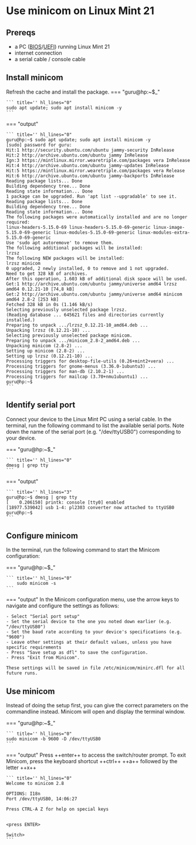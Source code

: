 # Use minicom on Linux Mint 21

## Prereqs
- a PC ([BIOS](../../tutorials/windows11-linuxmint21-dual-boot-bios-clonezilla/)/[UEFI](../../tutorials/windows11-linuxmint21-dual-boot-uefi/)) running Linux Mint 21
- internet connection
- a serial cable / console cable

## Install minicom
Refresh the cache and install the package.
=== "guru@hp:~$_"

    ``` title='' hl_lines="0"
    sudo apt update; sudo apt install minicom -y
    ```

=== "output"

    ``` title='' hl_lines="0"
    guru@hp:~$ sudo apt update; sudo apt install minicom -y
    [sudo] password for guru:     
    Hit:1 http://security.ubuntu.com/ubuntu jammy-security InRelease
    Hit:2 http://archive.ubuntu.com/ubuntu jammy InRelease
    Ign:3 https://mintlinux.mirror.wearetriple.com/packages vera InRelease                  
    Hit:4 http://archive.ubuntu.com/ubuntu jammy-updates InRelease                          
    Hit:5 https://mintlinux.mirror.wearetriple.com/packages vera Release
    Hit:6 http://archive.ubuntu.com/ubuntu jammy-backports InRelease
    Reading package lists... Done
    Building dependency tree... Done
    Reading state information... Done
    1 package can be upgraded. Run 'apt list --upgradable' to see it.
    Reading package lists... Done
    Building dependency tree... Done
    Reading state information... Done
    The following packages were automatically installed and are no longer required:
    linux-headers-5.15.0-69 linux-headers-5.15.0-69-generic linux-image-5.15.0-69-generic linux-modules-5.15.0-69-generic linux-modules-extra-5.15.0-69-generic
    Use 'sudo apt autoremove' to remove them.
    The following additional packages will be installed:
    lrzsz
    The following NEW packages will be installed:
    lrzsz minicom
    0 upgraded, 2 newly installed, 0 to remove and 1 not upgraded.
    Need to get 328 kB of archives.
    After this operation, 1.603 kB of additional disk space will be used.
    Get:1 http://archive.ubuntu.com/ubuntu jammy/universe amd64 lrzsz amd64 0.12.21-10 [74,8 kB]
    Get:2 http://archive.ubuntu.com/ubuntu jammy/universe amd64 minicom amd64 2.8-2 [253 kB]
    Fetched 328 kB in 0s (1.146 kB/s)
    Selecting previously unselected package lrzsz.
    (Reading database ... 645621 files and directories currently installed.)
    Preparing to unpack .../lrzsz_0.12.21-10_amd64.deb ...
    Unpacking lrzsz (0.12.21-10) ...
    Selecting previously unselected package minicom.
    Preparing to unpack .../minicom_2.8-2_amd64.deb ...
    Unpacking minicom (2.8-2) ...
    Setting up minicom (2.8-2) ...
    Setting up lrzsz (0.12.21-10) ...
    Processing triggers for desktop-file-utils (0.26+mint2+vera) ...
    Processing triggers for gnome-menus (3.36.0-1ubuntu3) ...
    Processing triggers for man-db (2.10.2-1) ...
    Processing triggers for mailcap (3.70+nmu1ubuntu1) ...
    guru@hp:~$ 
    ```

## Identify serial port
Connect your device to the Linux Mint PC using a serial cable. In the terminal, run the following command to list the available serial ports. Note down the name of the serial port (e.g. "/dev/ttyUSB0") corresponding to your device.

=== "guru@hp:~$_"

    ``` title='' hl_lines="0"
    dmesg | grep tty
    ```

=== "output"

    ``` title='' hl_lines="3"
    guru@hp:~$ dmesg | grep tty
    [    0.206150] printk: console [tty0] enabled
    [18977.539042] usb 1-4: pl2303 converter now attached to ttyUSB0
    guru@hp:~$ 
    ```

## Configure minicom
In the terminal, run the following command to start the Minicom configuration:

=== "guru@hp:~$_"

    ``` title='' hl_lines="0"
        sudo minicom -s
    ```

=== "output"
    In the Minicom configuration menu, use the arrow keys to navigate and configure the settings as follows:

    - Select "Serial port setup"
    - Set the serial device to the one you noted down earlier (e.g. "/dev/ttyUSB0")
    - Set the baud rate according to your device's specifications (e.g. "9600")
    - Leave other settings at their default values, unless you have specific requirements
    - Press "Save setup as dfl" to save the configuration.
    - Press "Exit from Minicom". 

    These settings will be saved in file /etc/minicom/minirc.dfl for all future runs.

## Use minicom
Instead of doing the setup first, you can give the correct parameters on the commandline instead. Minicom will open and display the terminal window.


=== "guru@hp:~$_"

    ``` title='' hl_lines="0"
    sudo minicom -b 9600 -D /dev/ttyUSB0
    ```

=== "output"
    Press ++enter++ to access the switch/router prompt. To exit Minicom, press the keyboard shortcut ++ctrl++ ++a++ followed by the letter ++x++

    ``` title='' hl_lines="0"
    Welcome to minicom 2.8

    OPTIONS: I18n 
    Port /dev/ttyUSB0, 14:06:27

    Press CTRL-A Z for help on special keys


    <press ENTER>

    Switch>
    ```

